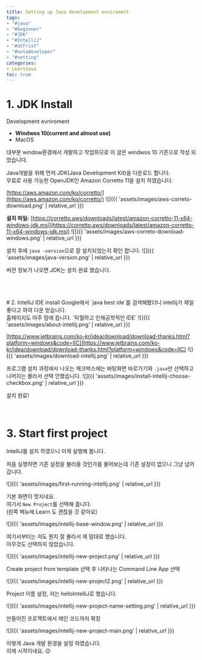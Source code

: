 ```yaml
---
title: Setting up Java development enviroment
tags:
- "#java"
- "#beginner"
- "#JDK"
- "#IntelliJ"
- "#atFrist"
- "#notadeveloper"
- "#setting"
categories:
- LearnJava
toc: true
---
```


# 1. JDK Install
Development evniroment
- **Windwos 10(current and almost use)**
- MacOS

대부분 window환경에서 개발하고 작업하므로 이 글은 windwos 10 기준으로 작성 되었습니다. 

Java개발을 위해 먼저 JDK(Java Development Kit)을 다운로드 합니다. <br>
무료로 사용 가능한 OpenJDK인 Amazon Corretto 11을 설치 하였습니다. <br>

[https://aws.amazon.com/ko/corretto/](https://aws.amazon.com/ko/corretto/)
![]({{ 'assets/images/aws-correto-download.png' | relative_url }})

**설치 파일:** [https://corretto.aws/downloads/latest/amazon-corretto-11-x64-windows-jdk.msi](https://corretto.aws/downloads/latest/amazon-corretto-11-x64-windows-jdk.msi)
![]({{ 'assets/images/aws-correto-download-windows.png' | relative_url }})

설치 후에 `java -version`으로 잘 설치되었는지 확인 합니다.
![]({{ 'assets/images/java-version.png' | relative_url }})

버전 정보가 나오면 JDK는 설치 완료 했습니다.

<br>
<br>
<br>
# 2. IntelliJ IDE install 
Google에서 `java best ide`를 검색해봤더니 intellij가 제일 좋다고 하여 다운 받습니다. <br>
홈페이지도 아주 맘에 듭니다. `탁월하고 인체공학적인 IDE`
![]({{ 'assets/images/about-intellij.png' | relative_url }})

[https://www.jetbrains.com/ko-kr/idea/download/download-thanks.html?platform=windows&code=IIC](https://www.jetbrains.com/ko-kr/idea/download/download-thanks.html?platform=windows&code=IIC)
![]({{ 'assets/images/download-intellij.png' | relative_url }})

프로그램 설치 과정에서 나오는 체크박스에는 바탕화면 바로가기와 `.java`만 선택하고 나머지는 몰라서 선택 안했습니다. 
![]({{ 'assets/images/install-intellij-choose-checkbox.png' | relative_url }})

설치 완료!
<br>
<br>
<br>

# 3. Start first project

IntelliJ를 설치 하였으니 이제 실행해 봅니다. 

처음 실행하면 기존 설정을 불러올 것인가를 물어보는데 기존 설정이 없으니 그냥 넘어 갑니다. 

![]({{ 'assets/images/first-running-intellij.png' | relative_url }})

기본 화면이 멋지네요.<br>
여기서 `New Project`를 선택해 줍니다. <br>
(왼쪽 메뉴에 Learn 도 괜찮을 것 같아요)

![]({{ 'assets/images/intellij-base-window.png' | relative_url }})

여기서부터는 저도 뭔지 잘 몰라서 제 맘대로 했습니다. <br>
아무것도 선택하지 않았습니다.

![]({{ 'assets/images/intellij-new-project.png' | relative_url }})

Create project from template 선택 후 나타나는 Command Line App 선택

![]({{ 'assets/images/intellij-new-project2.png' | relative_url }})

Project 이름 설정, 저는 helloIntelliJ로 했습니다.

![]({{ 'assets/images/intellij-new-project-name-setting.png' | relative_url }})

만들어진 프로젝트에서 메인 코드까지 확장

![]({{ 'assets/images/intellij-new-project-main.png' | relative_url }})

이렇게 Java 개발 환경을 설정 하였습니다. <br>
이제 시작이네요. 😉
